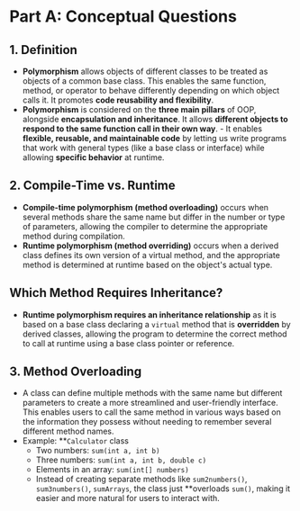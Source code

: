 # Part A: Conceptual Questions
## 1. Definition
- **Polymorphism** allows objects of different classes to be treated as objects of a common base class. This enables the same function, method, or operator to behave differently depending on which object calls it. It promotes **code reusability and flexibility**.
- **Polymorphism** is considered on the **three main pillars** of OOP, alongside **encapsulation and inheritance**. It allows **different objects to respond to the same function call in their own way**. - It enables **flexible, reusable, and maintainable code** by letting us write programs that work with general types (like a base class or interface) while allowing **specific behavior** at runtime. 

## 2. Compile-Time vs. Runtime
- **Compile-time polymorphism (method overloading)** occurs when several methods share the same name but differ in the number or type of parameters, allowing the compiler to determine the appropriate method during compilation.
- **Runtime polymorphism (method overriding)** occurs when a derived class defines its own version of a virtual method, and the appropriate method is determined at runtime based on the object's actual type.

## Which Method Requires Inheritance?
- **Runtime polymorphism requires an inheritance relationship** as it is based on a base class declaring a `virtual` method that is **overridden** by derived classes, allowing the program to determine the correct method to call at runtime using a base class pointer or reference.

## 3. Method Overloading
- A class can define multiple methods with the same name but different parameters to create a more streamlined and user-friendly interface. This enables users to call the same method in various ways based on the information they possess without needing to remember several different method names.
- Example: **`Calculator` class
    - Two numbers: `sum(int a, int b)`
    - Three numbers: `sum(int a, int b, double c)`
    - Elements in an array: `sum(int[] numbers)`
    - Instead of creating separate methods like `sum2numbers()`, `sum3numbers()`, `sumArrays`, the class just **overloads `sum()`, making it easier and more natural for users to interact with. 
